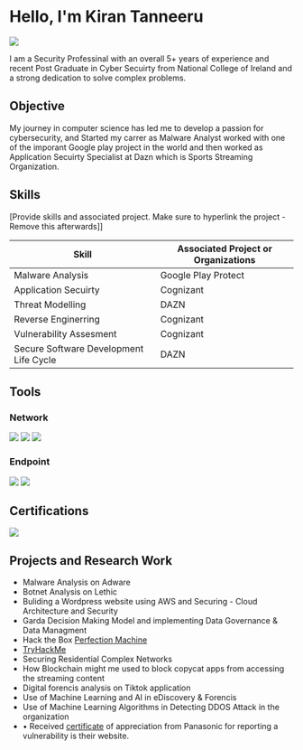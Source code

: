 # Hello, I'm Kiran Tanneeru
<a href="https://www.linkedin.com/in/kiran-tanneeru/"><img src="https://img.shields.io/badge/-LinkedIn-0072b1?&style=for-the-badge&logo=linkedin&logoColor=white" /></a>



I am a Security Professinal with an overall 5+ years of experience and recent Post Graduate in Cyber Secuirty from National College of Ireland and  a strong dedication to solve complex problems.

## Objective

My journey in computer science has led me to develop a passion for cybersecurity, and Started my carrer as Malware Analyst worked with one of the imporant Google play project in the world and then worked as Application Secuirty Specialist at Dazn which is Sports Streaming Organization.

## Skills
[Provide skills and associated project. Make sure to hyperlink the project - Remove this afterwards]]

| Skill                                         | Associated Project  or Organizations       |
|-----------------------------------------------|----------------------------|
| Malware Analysis          | Google Play Protect |
| Application Secuirty | Cognizant |
| Threat Modelling         | DAZN|
| Reverse Enginerring     | Cognizant |
| Vulnerability Assesment                 | Cognizant |
| Secure Software Development Life Cycle | DAZN |

## Tools

### Network
<div>
    <img src="https://img.shields.io/badge/-Wireshark-1679A7?&style=for-the-badge&logo=Wireshark&logoColor=white" />
    <img src="https://img.shields.io/badge/-Suricata-EF3B2D?&style=for-the-badge&logo=Suricata&logoColor=white" />
    <img src="https://img.shields.io/badge/-Zeek-777BB4?&style=for-the-badge&logo=Zeek&logoColor=white" />
</div>

### Endpoint
<div>
    <img src="https://img.shields.io/badge/-Microsoft_Defender_for_Endpoint-00A4EF?&style=for-the-badge&logo=Microsoft&logoColor=white" />
    <img src="https://img.shields.io/badge/-Velociraptor-4B275F?&style=for-the-badge&logo=Velociraptor&logoColor=white" />
</div>


## Certifications
<div>
<a href="https://app.cybrary.it/courses/api/certificate/CC-3d75d6d3-da90-4683-8722-bb784daca48f/view" target="_blank">
    <img src="https://img.shields.io/badge/-Cybrary-FF0000?&style=for-the-badge&logo=Cybrary&logoColor=white" />
</a>
</div>

## Projects and Research Work
- Malware Analysis on Adware
- Botnet Analysis on Lethic
- Buliding a Wordpress website using AWS and Securing - Cloud Architecture and Security
- Garda Decision Making Model and implementing Data Governance & Data Managment
- Hack the Box [Perfection Machine](https://www.hackthebox.com/achievement/machine/1645577/590)
- [TryHackMe](https://tryhackme.com/p/Kiran02)
- Securing Residential Complex Networks
- How Blockchain might me used to block copycat apps from accessing the streaming content
- Digital forencis analysis on Tiktok application
- Use of Machine Learning and AI in eDiscovery & Forencis
- Use of Machine Learning Algorithms in Detecting DDOS Attack in the organization
- •	Received [certificate](https://drive.google.com/file/d/1sLo-G0LgWuE45p1BHYAjV1K6pcgYghKe/view?usp=drive_link) of appreciation from Panasonic for reporting a vulnerability is their website.  

<!--
**ktanneeru2/ktanneeru2** is a ✨ _special_ ✨ repository because its `README.md` (this file) appears on your GitHub profile.

Here are some ideas to get you started:

- 🔭 I’m currently working on ...
- 🌱 I’m currently learning ...
- 👯 I’m looking to collaborate on ...
- 🤔 I’m looking for help with ...
- 💬 Ask me about ...
- 📫 How to reach me: ...
- 😄 Pronouns: ...
- ⚡ Fun fact: ...
-->
